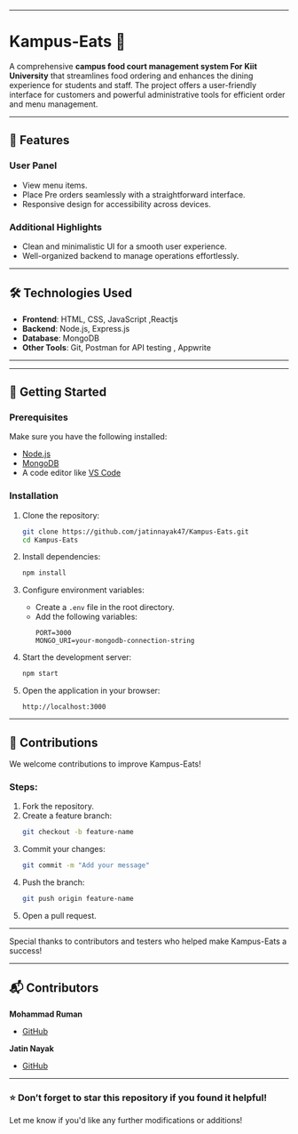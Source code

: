 
---

# Kampus-Eats 🍴  
A comprehensive **campus food court management system For Kiit University** that streamlines food ordering and enhances the dining experience for students and staff. The project offers a user-friendly interface for customers and powerful administrative tools for efficient order and menu management.

---

## 📌 Features
### User Panel
- View menu items.
- Place Pre orders seamlessly with a straightforward interface.
- Responsive design for accessibility across devices.


### Additional Highlights
- Clean and minimalistic UI for a smooth user experience.
- Well-organized backend to manage operations effortlessly.

---

## 🛠️ Technologies Used
- **Frontend**: HTML, CSS, JavaScript ,Reactjs
- **Backend**: Node.js, Express.js
- **Database**: MongoDB
- **Other Tools**: Git, Postman for API testing , Appwrite

---



---

## 🚀 Getting Started

### Prerequisites
Make sure you have the following installed:
- [Node.js](https://nodejs.org/)
- [MongoDB](https://www.mongodb.com/try/download/community)
- A code editor like [VS Code](https://code.visualstudio.com/)

### Installation
1. Clone the repository:
   ```bash
   git clone https://github.com/jatinnayak47/Kampus-Eats.git
   cd Kampus-Eats
   ```
2. Install dependencies:
   ```bash
   npm install
   ```
3. Configure environment variables:
   - Create a `.env` file in the root directory.
   - Add the following variables:
     ```
     PORT=3000
     MONGO_URI=your-mongodb-connection-string
     ```

4. Start the development server:
   ```bash
   npm start
   ```

5. Open the application in your browser:
   ```
   http://localhost:3000
   ```


---

## 🤝 Contributions
We welcome contributions to improve Kampus-Eats!  
### Steps:
1. Fork the repository.
2. Create a feature branch:  
   ```bash
   git checkout -b feature-name
   ```
3. Commit your changes:  
   ```bash
   git commit -m "Add your message"
   ```
4. Push the branch:  
   ```bash
   git push origin feature-name
   ```
5. Open a pull request.

---


Special thanks to contributors and testers who helped make Kampus-Eats a success!

---

## 📬 Contributors  
**Mohammad Ruman**  
- [GitHub](https://github.com/mohammadruman)
  
**Jatin Nayak**  
- [GitHub](https://github.com/jatinnayak47)  

---

### ⭐ Don’t forget to star this repository if you found it helpful!  

Let me know if you'd like any further modifications or additions!

